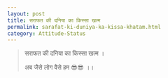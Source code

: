 ```yaml
---
layout: post
title: सराफत की दनिया का किस्सा खत्म
permalink: sarafat-ki-duniya-ka-kissa-khatam.html
category: Attitude-Status
---
```

> सराफत की दनिया का किस्सा खत्म । 
> 
> अब जैसे लोग वैसे हम 😎😎 ।। 